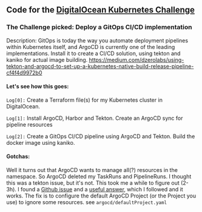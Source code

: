## Code for the [DigitalOcean Kubernetes Challenge](https://www.digitalocean.com/community/pages/kubernetes-challenge) 

### The Challenge picked: Deploy a GitOps CI/CD implementation

Description:
GitOps is today the way you automate deployment pipelines within Kubernetes itself, and ArgoCD  is currently one of the leading implementations. Install it to create a CI/CD solution, using tekton and kaniko for actual image building. https://medium.com/dzerolabs/using-tekton-and-argocd-to-set-up-a-kubernetes-native-build-release-pipeline-cf4f4d9972b0

#### Let's see how this goes:

`Log[0]:` Create a Terraform file(s) for my Kubernetes cluster in DigitalOcean.

`Log[1]:` Install ArgoCD, Harbor and Tekton. Create an ArgoCD sync for pipeline resources

`Log[2]:` Create a GitOps CI/CD pipeline using ArgoCD and Tekton. Build the docker image using kaniko.

#### Gotchas:

Well it turns out that ArgoCD wants to manage all(?) resources in the namespace. 
So ArgoCD deleted my TaskRuns and PipelineRuns. I thought this was a tekton issue, but it's not.
This took me a while to figure out (2-3h). 
I found a [Github issue](https://github.com/tektoncd/pipeline/issues/3202) and a [useful answer](https://github.com/tektoncd/pipeline/issues/3202#issuecomment-718802883), which I followed and it works.
The fix is to configure the default ArgoCD Project (or the Project you use) to ignore some resources.
see `argocd/defaultProject.yaml`

